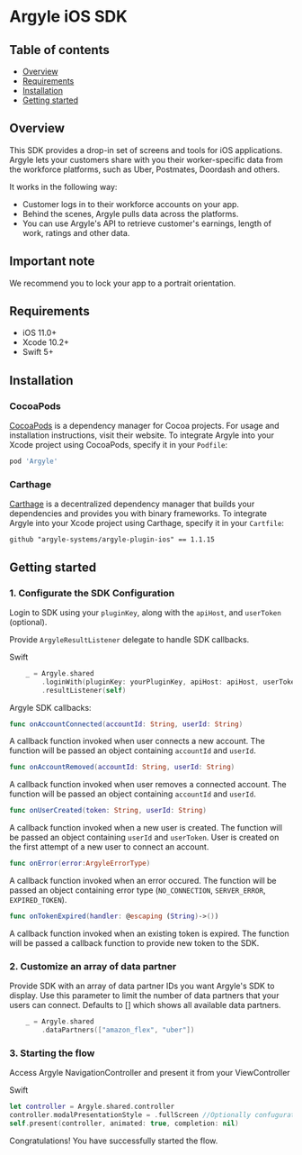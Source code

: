 # Argyle iOS SDK

## Table of contents

* [Overview](#overview)
* [Requirements](#requirements)
* [Installation](#installation)
* [Getting started](#getting-started)

## Overview

This SDK provides a drop-in set of screens and tools for iOS applications. Argyle lets your customers share with you their worker-specific data from the workforce platforms, such as Uber, Postmates, Doordash and others. 

It works in the following way:

- Customer logs in to their workforce accounts on your app.
- Behind the scenes, Argyle pulls data across the platforms.
- You can use Argyle's API to retrieve customer's earnings, length of work, ratings and other data.

## Important note

We recommend you to lock your app to a portrait orientation.

## Requirements

- iOS 11.0+
- Xcode 10.2+
- Swift 5+

## Installation

### CocoaPods

[CocoaPods](https://cocoapods.org) is a dependency manager for Cocoa projects. For usage and installation instructions, visit their website. To integrate Argyle into your Xcode project using CocoaPods, specify it in your `Podfile`:

```ruby
pod 'Argyle'
```

### Carthage

[Carthage](https://github.com/Carthage/Carthage) is a decentralized dependency manager that builds your dependencies and provides you with binary frameworks. To integrate Argyle into your Xcode project using Carthage, specify it in your `Cartfile`:

```ogdl
github "argyle-systems/argyle-plugin-ios" == 1.1.15
```

## Getting started


### 1. Configurate the SDK Configuration

Login to SDK using your `pluginKey`, along with the `apiHost`, and `userToken` (optional).

Provide `ArgyleResultListener` delegate to handle SDK callbacks.

Swift

``` swift
    _ = Argyle.shared
        .loginWith(pluginKey: yourPluginKey, apiHost: apiHost, userToken: token)
        .resultListener(self)
```

Argyle SDK callbacks:

``` swift
func onAccountConnected(accountId: String, userId: String)
```
A callback function invoked when user connects a new account. The function will be passed an object containing `accountId` and `userId`.

``` swift
func onAccountRemoved(accountId: String, userId: String)
```
A callback function invoked when user removes a connected account. The function will be passed an object containing `accountId` and `userId`.

``` swift
func onUserCreated(token: String, userId: String)
```
A callback function invoked when a new user is created. The function will be passed an object containing `userId` and `userToken`. User is created on the first attempt of a new user to connect an account.

``` swift
func onError(error:ArgyleErrorType)
```
A callback function invoked when an error occured. The function will be passed an object containing error type (`NO_CONNECTION`, `SERVER_ERROR`, `EXPIRED_TOKEN`). 

``` swift
func onTokenExpired(handler: @escaping (String)->())
```
A callback function invoked when an existing token is expired. The function will be passed a callback function to provide new token to the SDK.

### 2. Customize an array of data partner

Provide SDK with an array of data partner IDs you want Argyle's SDK to display. Use this parameter to limit the number of data partners that your users can connect. Defaults to [] which shows all available data partners.

``` swift
    _ = Argyle.shared
        .dataPartners(["amazon_flex", "uber"])
```

### 3. Starting the flow

Access Argyle NavigationController and present it from your ViewController

Swift 

``` swift
let controller = Argyle.shared.controller
controller.modalPresentationStyle = .fullScreen //Optionally confugurate presentation style
self.present(controller, animated: true, completion: nil)
```

Congratulations! You have successfully started the flow.
